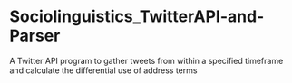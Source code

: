# Sociolinguistics_TwitterAPI-and-Parser
A Twitter API program to gather tweets from within a specified timeframe and calculate the differential use of address terms
